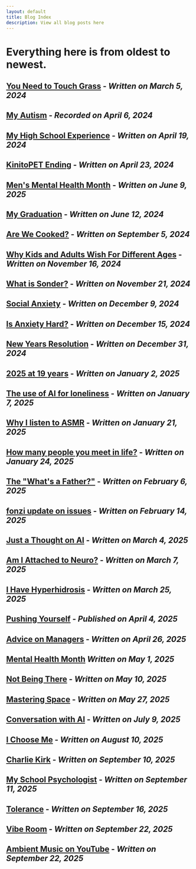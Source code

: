 ```yaml
---
layout: default
title: Blog Index
description: View all blog posts here
---
```

# Everything here is from oldest to newest.  

## [You Need to Touch Grass](./you-need-to-touch-grass.md) - *Written on March 5, 2024*
## [My Autism](./my-autism.md) - *Recorded on April 6, 2024*
## [My High School Experience](./my-high-school-experience.md) - *Written on April 19, 2024*
## [KinitoPET Ending](./kinitopet.md) - *Written on April 23, 2024*
## [Men's Mental Health Month](./mens-mental-health-month.md) - *Written on June 9, 2025*
## [My Graduation](./graduation.md) - *Written on June 12, 2024*
## [Are We Cooked?](./are-we-cooked.md) - *Written on September 5, 2024*
## [Why Kids and Adults Wish For Different Ages](./kids-adults.md) - *Written on November 16, 2024*
## [What is Sonder?](./sonder.md) - *Written on November 21, 2024*
## [Social Anxiety](./social-anxiety.md) - *Written on December 9, 2024*
## [Is Anxiety Hard?](./anxiety.md) - *Written on December 15, 2024*
## [New Years Resolution](./new-years-resolution.md) - *Written on December 31, 2024*
## [2025 at 19 years](./2025-at-19-years-old.md) - *Written on January 2, 2025*
## [The use of AI for loneliness](./the-use-of-ai-for-loneliness.md) - *Written on January 7, 2025*
## [Why I listen to ASMR](./why-i-listen-to-asmr.md) - *Written on January 21, 2025*
## [How many people you meet in life?](./how-many-people-you-meet.md) - *Written on January 24, 2025*  
## [The "What's a Father?"](./the-whats-a-father.md) - *Written on February 6, 2025*
## [fonzi update on issues](./fonzi-update-on-issues.md) - *Written on February 14, 2025*
## [Just a Thought on AI](./just-a-thought-on-ai.md) - *Written on March 4, 2025*
## [Am I Attached to Neuro?](./attached-to-neuro.md) - *Written on March 7, 2025*
## [I Have Hyperhidrosis](./i-have-hyperhidrosis.md) - *Written on March 25, 2025*
## [Pushing Yourself](./pushing-yourself.md) - *Published on April 4, 2025*
## [Advice on Managers](./advice-on-managers.md) - *Written on April 26, 2025*
## [Mental Health Month](./mental-health-month.md) *Written on May 1, 2025*
## [Not Being There](./not-being-there.md) - *Written on May 10, 2025*
## [Mastering Space](./mastering-space.md) - *Written on May 27, 2025*
## [Conversation with AI](./conversation-with-ai.md) - *Written on July 9, 2025*
## [I Choose Me](./i-choose-me.md) - *Written on August 10, 2025*
## [Charlie Kirk](./charlie-kirk.md) - *Written on September 10, 2025*
## [My School Psychologist](./school-psychologist.md) - *Written on September 11, 2025*
## [Tolerance](./tolerance.md) - *Written on September 16, 2025*
## [Vibe Room](./vibe-room.md) - *Written on September 22, 2025*
## [Ambient Music on YouTube](./ambient-youtube.md) - *Written on September 22, 2025*
